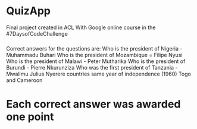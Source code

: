 # QuizApp
Final project created in ACL With Google online course in the #7DaysofCodeChallenge 
###
###
Correct answers for the questions are:
Who is the president of Nigeria - Muhammadu Buhari
Who is the president of Mozambique = Filipe Nyusi
Who is the president of Malawi - Peter Mutharika
Who is the president of Burundi - Pierre Nkurunziza
Who was the first president of Tanzania - Mwalimu Julius Nyerere
countries same year of independence (1960) Togo and Cameroon
# Each correct answer was awarded one point
